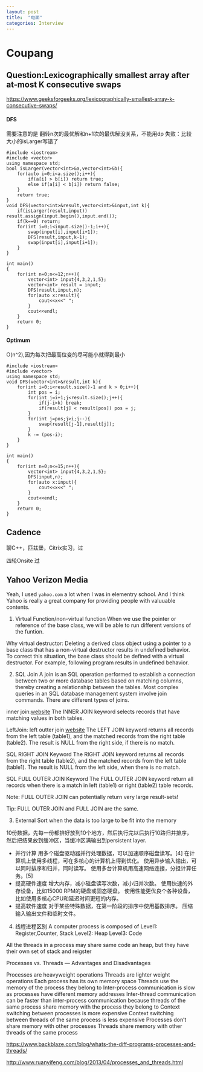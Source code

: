 ```yaml
---
layout: post
title:  "电面"
categories: Interview
---
```

# Coupang
## Question:Lexicographically smallest array after at-most K consecutive swaps
https://www.geeksforgeeks.org/lexicographically-smallest-array-k-consecutive-swaps/
#### DFS
需要注意的是 翻转n次的最优解和n+1次的最优解没关系，不能用dp
失败：比较大小的isLarger写错了
```
#include <iostream>
#include <vector>
using namespace std;
bool isLarger(vector<int>&a,vector<int>&b){
    for(auto i=0;i<a.size();i++){
        if(a[i] > b[i]) return true;
        else if(a[i] < b[i]) return false;
    }
    return true;
}
void DFS(vector<int>&result,vector<int>&input,int k){
    if(isLarger(result,input)) result.assign(input.begin(),input.end());
    if(k==0) return;
    for(int i=0;i<input.size()-1;i++){
        swap(input[i],input[i+1]);
        DFS(result,input,k-1);
        swap(input[i],input[i+1]);
    }
}

int main()
{
    for(int n=0;n<=12;n++){
        vector<int> input{4,3,2,1,5};
        vector<int> result = input;
        DFS(result,input,n);   
        for(auto x:result){
            cout<<x<<" ";
        }
        cout<<endl;
    }
    return 0;
}
```

#### Optimum
O(n^2),因为每次把最高位变的尽可能小就得到最小
```
#include <iostream>
#include <vector>
using namespace std;
void DFS(vector<int>&result,int k){
    for(int i=0;i<result.size()-1 and k > 0;i++){
        int pos = i;
        for(int j=i+1;j<result.size();j++){
            if(j-i>k) break;
            if(result[j] < result[pos]) pos = j;
        }
        for(int j=pos;j>i;j--){
            swap(result[j-1],result[j]);
        }
        k -= (pos-i);
    }
}

int main()
{
    for(int n=0;n<=15;n++){
        vector<int> input{4,3,2,1,5};
        DFS(input,n);
        for(auto x:input){
            cout<<x<<" ";
        }
        cout<<endl;
    }
    return 0;
}
```

## Cadence
聊C++，匹兹堡，Citrix实习，过

四轮Onsite 过

## Yahoo Verizon Media
Yeah, I used `yahoo.com` a lot when I was in elementry school. And I think Yahoo is really a great company for providing people with valuuable contents.

1. Virtual Function/non-virtual function
When we use the pointer or reference of the base class, we will be able to run different versions of the funtion.

Why virtual destructor:
Deleting a derived class object using a pointer to a base class that has a non-virtual destructor results in undefined behavior. To correct this situation, the base class should be defined with a virtual destructor. For example, following program results in undefined behavior.

2. SQL Join
A join is an SQL operation performed to establish a connection between two or more database tables based on matching columns, thereby creating a relationship between the tables. Most complex queries in an SQL database management system involve join commands. There are different types of joins.

inner join:[website](https://www.w3schools.com/sql/sql_join_inner.asp)
The INNER JOIN keyword selects records that have matching values in both tables.

LeftJoin: left outter join
[website](https://www.w3schools.com/sql/sql_join_left.asp)
The LEFT JOIN keyword returns all records from the left table (table1), and the matched records from the right table (table2). The result is NULL from the right side, if there is no match.

SQL RIGHT JOIN Keyword
The RIGHT JOIN keyword returns all records from the right table (table2), and the matched records from the left table (table1). The result is NULL from the left side, when there is no match.


SQL FULL OUTER JOIN Keyword
The FULL OUTER JOIN keyword return all records when there is a match in left (table1) or right (table2) table records.

Note: FULL OUTER JOIN can potentially return very large result-sets!

Tip: FULL OUTER JOIN and FULL JOIN are the same.

3. External Sort
when the data is too large to be fit into the memory

10份数据，先每一份都排好放到10个地方，然后执行完以后执行10路归并排序，然后把结果放到缓冲区，当缓冲区满输出到persistent layer.

* 并行计算
用多个磁盘驱动器并行处理数据，可以加速顺序磁盘读写。[4]
在计算机上使用多线程，可在多核心的计算机上得到优化。
使用异步输入输出，可以同时排序和归并，同时读写。
使用多台计算机用高速网络连接，分担计算任务。[5]
* 提高硬件速度
增大内存，减小磁盘读写次数，减小归并次数。
使用快速的外存设备，比如15000 RPM的硬盘或固态硬盘。
使用性能更优良个各种设备，比如使用多核心CPU和延迟时间更短的内存。
* 提高软件速度
对于某些特殊数据，在第一阶段的排序中使用基数排序。
压缩输入输出文件和临时文件。

4. 线程进程区别
A computer process is composed of 
Level1: Register,Counter, Stack
Level2: Heap
Level3: Code

All the threads in a process may share same code an heap, but they have their own set of stack and reigster


Processes vs. Threads — Advantages and Disadvantages

Processes are heavyweight operations	Threads are lighter weight operations
Each process has its own memory space	Threads use the memory of the process they belong to
Inter-process communication is slow as processes have different memory addresses	Inter-thread communication can be faster than inter-process communication because threads of the same process share memory with the process they belong to
Context switching between processes is more expensive	Context switching between threads of the same process is less expensive
Processes don’t share memory with other processes	Threads share memory with other threads of the same process

https://www.backblaze.com/blog/whats-the-diff-programs-processes-and-threads/


http://www.ruanyifeng.com/blog/2013/04/processes_and_threads.html